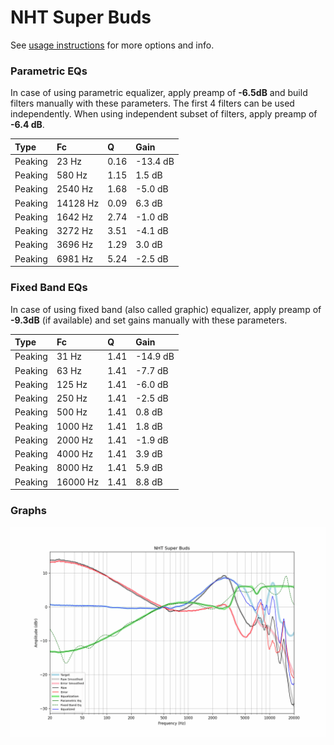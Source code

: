 # NHT Super Buds
See [usage instructions](https://github.com/jaakkopasanen/AutoEq#usage) for more options and info.

### Parametric EQs
In case of using parametric equalizer, apply preamp of **-6.5dB** and build filters manually
with these parameters. The first 4 filters can be used independently.
When using independent subset of filters, apply preamp of **-6.4 dB**.

| Type    | Fc       |    Q | Gain     |
|:--------|:---------|:-----|:---------|
| Peaking | 23 Hz    | 0.16 | -13.4 dB |
| Peaking | 580 Hz   | 1.15 | 1.5 dB   |
| Peaking | 2540 Hz  | 1.68 | -5.0 dB  |
| Peaking | 14128 Hz | 0.09 | 6.3 dB   |
| Peaking | 1642 Hz  | 2.74 | -1.0 dB  |
| Peaking | 3272 Hz  | 3.51 | -4.1 dB  |
| Peaking | 3696 Hz  | 1.29 | 3.0 dB   |
| Peaking | 6981 Hz  | 5.24 | -2.5 dB  |

### Fixed Band EQs
In case of using fixed band (also called graphic) equalizer, apply preamp of **-9.3dB**
(if available) and set gains manually with these parameters.

| Type    | Fc       |    Q | Gain     |
|:--------|:---------|:-----|:---------|
| Peaking | 31 Hz    | 1.41 | -14.9 dB |
| Peaking | 63 Hz    | 1.41 | -7.7 dB  |
| Peaking | 125 Hz   | 1.41 | -6.0 dB  |
| Peaking | 250 Hz   | 1.41 | -2.5 dB  |
| Peaking | 500 Hz   | 1.41 | 0.8 dB   |
| Peaking | 1000 Hz  | 1.41 | 1.8 dB   |
| Peaking | 2000 Hz  | 1.41 | -1.9 dB  |
| Peaking | 4000 Hz  | 1.41 | 3.9 dB   |
| Peaking | 8000 Hz  | 1.41 | 5.9 dB   |
| Peaking | 16000 Hz | 1.41 | 8.8 dB   |

### Graphs
![](./NHT%20Super%20Buds.png)
